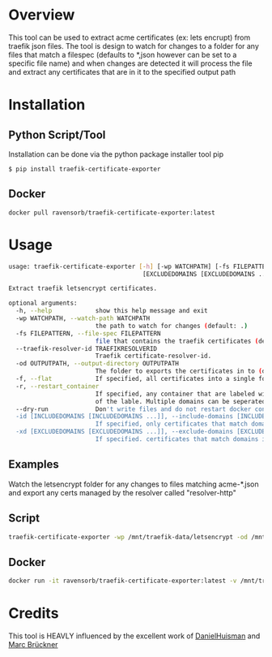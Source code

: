 # Overview

This tool can be used to extract acme certificates (ex: lets encrupt) from traefik json files. The tool is design to watch for changes to a folder for any files that match a filespec (defaults to *,json however can be set to a specific file name) and when changes are detected it will process the file and extract any certificates that are in it to the specified output path

# Installation

## Python Script/Tool
Installation can be done via the python package installer tool pip
```
$ pip install traefik-certificate-exporter
```

## Docker
```
docker pull ravensorb/traefik-certificate-exporter:latest
```

# Usage

```bash
usage: traefik-certificate-exporter [-h] [-wp WATCHPATH] [-fs FILEPATTERN] [--traefik-resolver-id TRAEFIKRESOLVERID] [-od OUTPUTPATH] [-f] [-r] [--dry-run] [-id [INCLUDEDOMAINS [INCLUDEDOMAINS ...]] | -xd
                                     [EXCLUDEDOMAINS [EXCLUDEDOMAINS ...]]]

Extract traefik letsencrypt certificates.

optional arguments:
  -h, --help            show this help message and exit
  -wp WATCHPATH, --watch-path WATCHPATH
                        the path to watch for changes (default: .)
  -fs FILEPATTERN, --file-spec FILEPATTERN
                        file that contains the traefik certificates (default: *.json)
  --traefik-resolver-id TRAEFIKRESOLVERID
                        Traefik certificate-resolver-id.
  -od OUTPUTPATH, --output-directory OUTPUTPATH
                        The folder to exports the certificates in to (default: ./certs)
  -f, --flat            If specified, all certificates into a single folder
  -r, --restart_container
                        If specified, any container that are labeled with 'com.github.ravensorb.traefik-certificate-exporter.domain-restart=<DOMAIN>' will be restarted if the domain name of a generated certificates matches the value
                        of the lable. Multiple domains can be seperated by ','
  --dry-run             Don't write files and do not restart docker containers.
  -id [INCLUDEDOMAINS [INCLUDEDOMAINS ...]], --include-domains [INCLUDEDOMAINS [INCLUDEDOMAINS ...]]
                        If specified, only certificates that match domains in this list will be extracted
  -xd [EXCLUDEDOMAINS [EXCLUDEDOMAINS ...]], --exclude-domains [EXCLUDEDOMAINS [EXCLUDEDOMAINS ...]]
                        If specified. certificates that match domains in this list will be ignored
```

## Examples
Watch the letsencrypt folder for any changes to files matching acme-*.json and export any certs managed by the resolver called "resolver-http"

## Script
```bash
traefik-certificate-exporter -wp /mnt/traefik-data/letsencrypt -od /mnt/certs -fs "acme-*.json" --traefik-resolver-id "resolver-http" 
```

## Docker
```bash
docker run -it ravensorb/traefik-certificate-exporter:latest -v /mnt/traefik-data/letsencrypt:/data -v /mnt/certs:/certs -e "TRAEFIK_RESOLVERID=resolver-http" -e "TRAEFIK_FILESPEC=acme-*.json"
```

# Credits
This tool is HEAVLY influenced by the excellent work of [DanielHuisman](https://github.com/DanielHuisman) and [Marc Brückner](https://github.com/SnowMB)